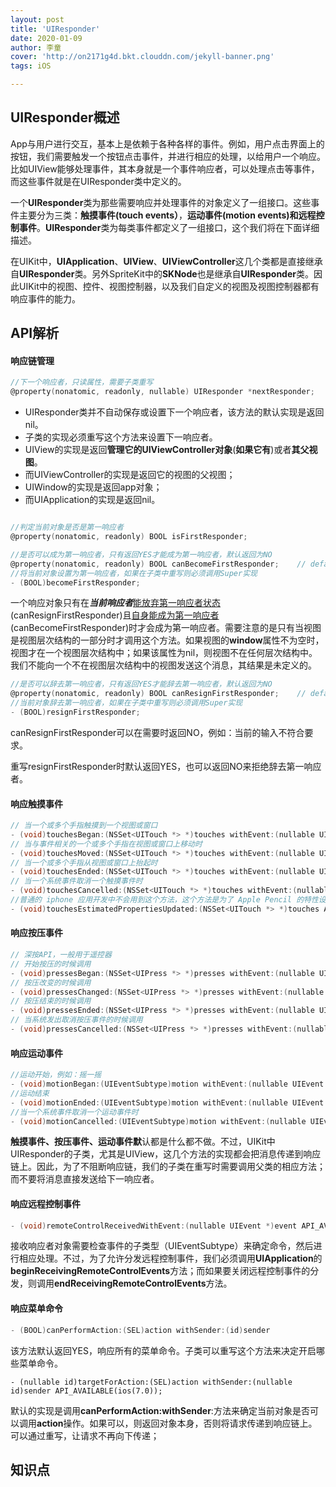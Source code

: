 ```yaml
---
layout: post
title: 'UIResponder'
date: 2020-01-09
author: 李童
cover: 'http://on2171g4d.bkt.clouddn.com/jekyll-banner.png'
tags: iOS

---
```


## UIResponder概述

App与用户进行交互，基本上是依赖于各种各样的事件。例如，用户点击界面上的按钮，我们需要触发一个按钮点击事件，并进行相应的处理，以给用户一个响应。比如UIView能够处理事件，其本身就是一个事件响应者，可以处理点击等事件，而这些事件就是在UIResponder类中定义的。

一个**UIResponder**类为那些需要响应并处理事件的对象定义了一组接口。这些事件主要分为三类：**触摸事件(touch events）**，**运动事件(motion events)**和**远程控制事件**。**UIResponder**类为每类事件都定义了一组接口，这个我们将在下面详细描述。

在UIKit中，**UIApplication**、**UIView**、**UIViewController**这几个类都是直接继承自**UIResponder**类。另外SpriteKit中的**SKNode**也是继承自**UIResponder**类。因此UIKit中的视图、控件、视图控制器，以及我们自定义的视图及视图控制器都有响应事件的能力。

## API解析

#### 响应链管理

```objective-c
//下一个响应者，只读属性，需要子类重写
@property(nonatomic, readonly, nullable) UIResponder *nextResponder;
```

- UIResponder类并不自动保存或设置下一个响应者，该方法的默认实现是返回nil。
- 子类的实现必须重写这个方法来设置下一响应者。
- UIView的实现是返回**管理它的UIViewController对象**(**如果它有**)或者**其父视图**。
- 而UIViewController的实现是返回它的视图的父视图；
- UIWindow的实现是返回app对象；
- 而UIApplication的实现是返回nil。

```objective-c

//判定当前对象是否是第一响应者
@property(nonatomic, readonly) BOOL isFirstResponder;
```

```objective-c
//是否可以成为第一响应者，只有返回YES才能成为第一响应者，默认返回为NO
@property(nonatomic, readonly) BOOL canBecomeFirstResponder;    // default is NO
//将当前对象设置为第一响应者，如果在子类中重写则必须调用Super实现
- (BOOL)becomeFirstResponder;
```

一个响应对象只有在***当前响应者***<u>能放弃第一响应者状态</u>(canResignFirstResponder)且<u>自身能成为第一响应者</u>(canBecomeFirstResponder)时才会成为第一响应者。需要注意的是只有当视图是视图层次结构的一部分时才调用这个方法。如果视图的**window**属性不为空时，视图才在一个视图层次结构中；如果该属性为nil，则视图不在任何层次结构中。我们不能向一个不在视图层次结构中的视图发送这个消息，其结果是未定义的。

```objective-c
//是否可以辞去第一响应者，只有返回YES才能辞去第一响应者，默认返回为NO
@property(nonatomic, readonly) BOOL canResignFirstResponder;    // default is YES
//当前对象辞去第一响应者，如果在子类中重写则必须调用Super实现
- (BOOL)resignFirstResponder;
```

canResignFirstResponder可以在需要时返回NO，例如：当前的输入不符合要求。

重写resignFirstResponder时默认返回YES，也可以返回NO来拒绝辞去第一响应者。

#### 响应触摸事件

```objective-c
// 当一个或多个手指触摸到一个视图或窗口
- (void)touchesBegan:(NSSet<UITouch *> *)touches withEvent:(nullable UIEvent *)event;
// 当与事件相关的一个或多个手指在视图或窗口上移动时
- (void)touchesMoved:(NSSet<UITouch *> *)touches withEvent:(nullable UIEvent *)event;
// 当一个或多个手指从视图或窗口上抬起时
- (void)touchesEnded:(NSSet<UITouch *> *)touches withEvent:(nullable UIEvent *)event;
// 当一个系统事件取消一个触摸事件时
- (void)touchesCancelled:(NSSet<UITouch *> *)touches withEvent:(nullable UIEvent *)event;
//普通的 iphone 应用开发中不会用到这个方法，这个方法是为了 Apple Pencil 的特性设计的   
- (void)touchesEstimatedPropertiesUpdated:(NSSet<UITouch *> *)touches API_AVAILABLE(ios(9.1));
```

#### 响应按压事件

```objective-c
// 深按API，一般用于遥控器
// 开始按压的时候调用
- (void)pressesBegan:(NSSet<UIPress *> *)presses withEvent:(nullable UIPressesEvent *)event NS_AVAILABLE_IOS(9_0);
// 按压改变的时候调用
- (void)pressesChanged:(NSSet<UIPress *> *)presses withEvent:(nullable UIPressesEvent *)event NS_AVAILABLE_IOS(9_0);
// 按压结束的时候调用
- (void)pressesEnded:(NSSet<UIPress *> *)presses withEvent:(nullable UIPressesEvent *)event NS_AVAILABLE_IOS(9_0);
// 当系统发出取消按压事件的时候调用
- (void)pressesCancelled:(NSSet<UIPress *> *)presses withEvent:(nullable UIPressesEvent *)event NS_AVAILABLE_IOS(9_0);
```

#### 响应运动事件

```objective-c
//运动开始，例如：摇一摇
- (void)motionBegan:(UIEventSubtype)motion withEvent:(nullable UIEvent *)event API_AVAILABLE(ios(3.0));
//运动结束
- (void)motionEnded:(UIEventSubtype)motion withEvent:(nullable UIEvent *)event API_AVAILABLE(ios(3.0));
//当一个系统事件取消一个运动事件时
- (void)motionCancelled:(UIEventSubtype)motion withEvent:(nullable UIEvent *)event API_AVAILABLE(ios(3.0));
```

**触摸事件、按压事件、运动事件默**认都是什么都不做。不过，UIKit中UIResponder的子类，尤其是UIView，这几个方法的实现都会把消息传递到响应链上。因此，为了不阻断响应链，我们的子类在重写时需要调用父类的相应方法；而不要将消息直接发送给下一响应者。

#### 响应远程控制事件

```objective-c
- (void)remoteControlReceivedWithEvent:(nullable UIEvent *)event API_AVAILABLE(ios(4.0));
```

接收响应者对象需要检查事件的子类型（UIEventSubtype）来确定命令，然后进行相应处理。不过，为了允许分发远程控制事件，我们必须调用**UIApplication**的**beginReceivingRemoteControlEvents**方法；而如果要关闭远程控制事件的分发，则调用**endReceivingRemoteControlEvents**方法。

#### 响应菜单命令

```objective-c
- (BOOL)canPerformAction:(SEL)action withSender:(id)sender
```

该方法默认返回YES，响应所有的菜单命令。子类可以重写这个方法来决定开启哪些菜单命令。

```
- (nullable id)targetForAction:(SEL)action withSender:(nullable id)sender API_AVAILABLE(ios(7.0));
```

默认的实现是调用**canPerformAction:withSender**:方法来确定当前对象是否可以调用**action**操作。如果可以，则返回对象本身，否则将请求传递到响应链上。可以通过重写，让请求不再向下传递；

## 知识点